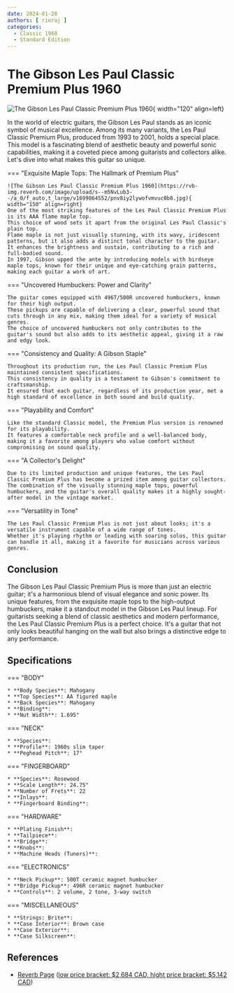 ```yaml
---
date: 2024-01-28
authors: [ rieraj ]
categories:
  - Classic 1960
  - Standard Edition
---
```

# The Gibson Les Paul Classic Premium Plus 1960

![The Gibson Les Paul Classic Premium Plus 1960](https://rvb-img.reverb.com/image/upload/s---rsSCl7A--/a_0/f_auto,t_supersize/v1698176444/akirclhpvgwt8vjraumc.jpg){ width="120" align=left}

In the world of electric guitars, the Gibson Les Paul stands as an iconic symbol of musical excellence.
Among its many variants, the Les Paul Classic Premium Plus, produced from 1993 to 2001, holds a special place.
This model is a fascinating blend of aesthetic beauty and powerful sonic capabilities, making it a coveted piece among guitarists and collectors alike.
Let's dive into what makes this guitar so unique.

<!-- more -->

=== "Exquisite Maple Tops: The Hallmark of Premium Plus"

    ![The Gibson Les Paul Classic Premium Plus 1960](https://rvb-img.reverb.com/image/upload/s--m5NvLub3--/a_0/f_auto,t_large/v1699864552/pnv8iy2lywofvmvuc0b8.jpg){ width="150" align=right}
    One of the most striking features of the Les Paul Classic Premium Plus is its AAA flame maple top.
    This choice of wood sets it apart from the original Les Paul Classic's plain top.
    Flame maple is not just visually stunning, with its wavy, iridescent patterns, but it also adds a distinct tonal character to the guitar.
    It enhances the brightness and sustain, contributing to a rich and full-bodied sound.
    In 1997, Gibson upped the ante by introducing models with birdseye maple tops, known for their unique and eye-catching grain patterns, making each guitar a work of art.

=== "Uncovered Humbuckers: Power and Clarity"

    The guitar comes equipped with 496T/500R uncovered humbuckers, known for their high output.
    These pickups are capable of delivering a clear, powerful sound that cuts through in any mix, making them ideal for a variety of musical genres.
    The choice of uncovered humbuckers not only contributes to the guitar's sound but also adds to its aesthetic appeal, giving it a raw and edgy look.

=== "Consistency and Quality: A Gibson Staple"

    Throughout its production run, the Les Paul Classic Premium Plus maintained consistent specifications.
    This consistency in quality is a testament to Gibson's commitment to craftsmanship.
    It ensured that each guitar, regardless of its production year, met a high standard of excellence in both sound and build quality.

=== "Playability and Comfort"

    Like the standard Classic model, the Premium Plus version is renowned for its playability.
    It features a comfortable neck profile and a well-balanced body, making it a favorite among players who value comfort without compromising on sound quality.

=== "A Collector's Delight"

    Due to its limited production and unique features, the Les Paul Classic Premium Plus has become a prized item among guitar collectors.
    The combination of the visually stunning maple tops, powerful humbuckers, and the guitar's overall quality makes it a highly sought-after model in the vintage market.

=== "Versatility in Tone"

    The Les Paul Classic Premium Plus is not just about looks; it's a versatile instrument capable of a wide range of tones.
    Whether it's playing rhythm or leading with soaring solos, this guitar can handle it all, making it a favorite for musicians across various genres.

## Conclusion

The Gibson Les Paul Classic Premium Plus is more than just an electric guitar; it's a harmonious blend of visual elegance and sonic power.
Its unique features, from the exquisite maple tops to the high-output humbuckers, make it a standout model in the Gibson Les Paul lineup.
For guitarists seeking a blend of classic aesthetics and modern performance, the Les Paul Classic Premium Plus is a perfect choice.
It's a guitar that not only looks beautiful hanging on the wall but also brings a distinctive edge to any performance.

## Specifications

=== "BODY"

    * **Body Species**: Mahogany
    * **Top Species**: AA figured maple
    * **Back Species**: Mahogany
    * **Binding**:
    * **Nut Width**: 1.695"

=== "NECK"

    * **Species**:
    * **Profile**: 1960s slim taper
    * **Peghead Pitch**: 17°

=== "FINGERBOARD"

    * **Species**: Rosewood
    * **Scale Length**: 24.75"
    * **Number of Frets**: 22
    * **Inlays**:
    * **Fingerboard Binding**:


=== "HARDWARE"

    * **Plating Finish**:
    * **Tailpiece**:
    * **Bridge**:
    * **Knobs**:
    * **Machine Heads (Tuners)**:

=== "ELECTRONICS"

    * **Neck Pickup**: 500T ceramic magnet humbucker
    * **Bridge Pickup**: 496R ceramic magnet humbucker
    * **Controls**: 2 volume, 2 tone, 3-way switch

=== "MISCELLANEOUS"

    * **Strings: Brite**:
    * **Case Interior**: Brown case
    * **Case Exterior**:
    * **Case Silkscreen**:

## References

[//]: # (* [Original Gibson page]&#40;https://web.archive.org/web/20090527185156/http://www.gibson.com/en%2Dus/Divisions/Gibson%20USA/Guitar%20of%20the%20Week/Les%20Paul%20Classic%20Antique%2014/&#41;)
* [Reverb Page](https://reverb.com/ca/p/gibson-les-paul-classic-premium-plus-1993-2001) ([low price bracket: $2,684 CAD, hight price bracket: $5,142 CAD](https://reverb.com/ca/p/gibson-les-paul-classic-premium-plus-1993-2001#price-guide))


[//]: # (<iframe width="560" height="315" src="https://www.youtube.com/embed/tLwrtCSQiNg?si=ZjjSGvc7K_3jN1I-&amp;start=601" title="YouTube video player" frameborder="0" allow="accelerometer; autoplay; clipboard-write; encrypted-media; gyroscope; picture-in-picture; web-share" allowfullscreen></iframe>)
